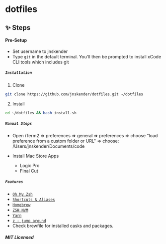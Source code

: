 # dotfiles

## ✨ Steps

#### Pre-Setup
- Set username to jnskender
- Type ````git```` in the default terminal. You'll then be prompted to install xCode CLI tools which includes git

#####  `Installation`
1. Clone
```bash
git clone https://github.com/jnskender/dotfiles.git ~/dotfiles
```
2. Install

```bash
cd ~/dotfiles && bash install.sh
```

##### `Manual Steps`
* Open iTerm2 => preferences => general => preferences => choose "load preference from a custom folder or URL" => choose: /Users/jnskender/Documents/code

* Install Mac Store Apps
  * Logic Pro
  * Final Cut

#####  `Features`

- [`Oh My Zsh`](https://github.com/robbyrussell/oh-my-zsh)
- [`Shortcuts & Aliases`](./docs/Aliases.md)
- [`Homebrew`](http://brew.sh/)
- [`ZSH NVM`](https://github.com/lukechilds/zsh-nvm)
- [`Yarn`](https://yarnpkg.com/)
- [`z - jump around`](https://github.com/robbyrussell/oh-my-zsh/tree/master/plugins/z)
- Check brewfile for installed casks and packages.

##### MIT Licensed
